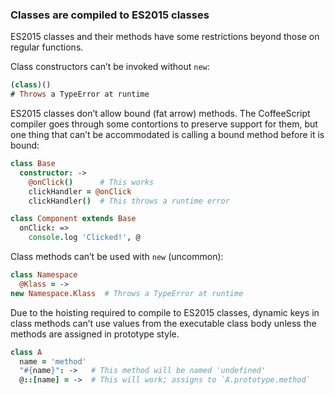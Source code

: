 ### Classes are compiled to ES2015 classes

ES2015 classes and their methods have some restrictions beyond those on regular functions.

Class constructors can’t be invoked without `new`:

```coffee
(class)()
# Throws a TypeError at runtime
```

ES2015 classes don’t allow bound (fat arrow) methods. The CoffeeScript compiler goes through some contortions to preserve support for them, but one thing that can’t be accommodated is calling a bound method before it is bound:

```coffee
class Base
  constructor: ->
    @onClick()      # This works
    clickHandler = @onClick
    clickHandler()  # This throws a runtime error

class Component extends Base
  onClick: =>
    console.log 'Clicked!', @
```

Class methods can’t be used with `new` (uncommon):

```coffee
class Namespace
  @Klass = ->
new Namespace.Klass  # Throws a TypeError at runtime
```

Due to the hoisting required to compile to ES2015 classes, dynamic keys in class methods can’t use values from the executable class body unless the methods are assigned in prototype style.

```coffee
class A
  name = 'method'
  "#{name}": ->   # This method will be named 'undefined'
  @::[name] = ->  # This will work; assigns to `A.prototype.method`
```
